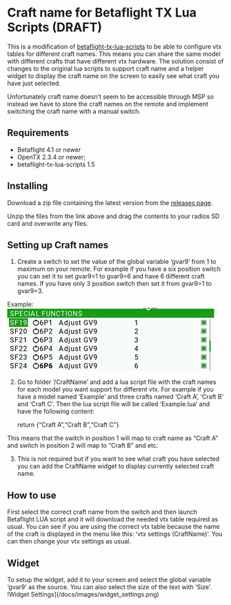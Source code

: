 # Craft name for Betaflight TX Lua Scripts (DRAFT)

This is a modification of [betaflight-tx-lua-scripts](https://github.com/betaflight/betaflight-tx-lua-scripts) to be able to configure vtx tables for different craft names. This means you can share the same model with different crafts that have different vtx hardware. The solution consist of changes to the original lua scripts to support craft name and a helper widget to display the craft name on the screen to easily see what craft you have just selected.

Unfortunately craft name doesn’t seem to be accessible through MSP so instead we have to store the craft names on the remote and implement switching the craft name with a manual switch.

## Requirements
- Betaflight 4.1 or newer
- OpenTX 2.3.4 or newer;
- betaflight-tx-lua-scripts 1.5

## Installing

Download a zip file containing the latest version from the [releases page](releases).

Unzip the files from the link above and drag the contents to your radios SD card and overwrite any files.

## Setting up Craft names

1. Create a switch to set the value of the global variable ‘gvar9’ from 1 to maximum on your remote. For example if you have a six position switch you can set it to set gvar9=1 to gvar9=6 and have 6 different craft names. If you have only 3 position switch then set it from gvar9=1 to gvar9=3.

Example:
![Special Functions](/docs/images/special_functions.png)

2. Go to folder ‘/CraftName’ and add a lua script file with the craft names for each model you want support for different vtx. For example if you have a model named ‘Example’ and three crafts named ‘Craft A’, ‘Craft B’ and ‘Craft C’. Then the lua script file will be called ‘Example.lua’ and have the following content:

    return {“Craft A”,“Craft B”,“Craft C”}

This means that the switch in position 1 will map to craft name as “Craft A” and switch in position 2 will map to “Craft B” and etc.

3. This is not required but if you want to see what craft you have selected you can add the CraftName widget to display currently selected craft name.

## How to use
First select the correct craft name from the switch and then launch Betaflight LUA script and it will download the needed vtx table required as usual. You can see if you are using the correct vtx table because the name of the craft is displayed in the menu like this: ‘vtx settings (CraftName)’. You can then change your vtx settings as usual.

## Widget
To setup the widget, add it to your screen and select the global variable ‘gvar9’ as the source. You can also select the size of the text with ‘Size’.
!Widget Settings](/docs/images/widget_settings.png)
